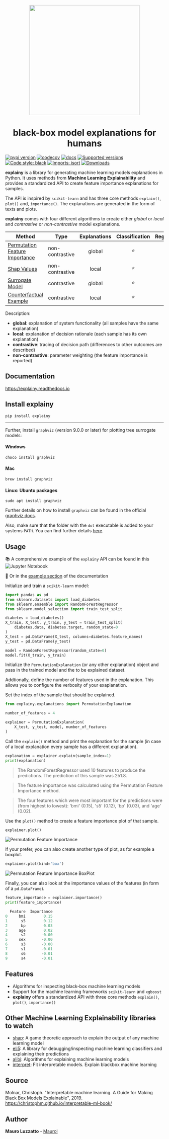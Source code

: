 
<!-- <img src="https://github.com/MauroLuzzatto/explainy/raw/main/docs/_static/logo.png" width="180" height="180" align="right"/> -->
<p align="center">

<img src="https://github.com/MauroLuzzatto/explainy/raw/main/docs/_static/logo.png" height="350"/>

</p>
<!-- # explainy - machine learning model explanations for humans -->
<!-- # explainy - black-box model explanations for humans -->

<h1 align="center">black-box model explanations for humans</h1>

[![pypi version](https://img.shields.io/pypi/v/explainy.svg)](https://pypi.python.org/pypi/explainy)
[![codecov](https://codecov.io/gh/MauroLuzzatto/explainy/branch/main/graph/badge.svg?token=N6EKHMEAQR)](https://codecov.io/gh/MauroLuzzatto/explainy)
[![docs](https://readthedocs.org/projects/explainy/badge/?version=latest)](https://explainy.readthedocs.io/en/latest/?version=latest)
[![Supported versions](https://img.shields.io/pypi/pyversions/explainy.svg)](https://pypi.org/project/explainy)
[![Code style: black](https://img.shields.io/badge/code%20style-black-000000.svg?style=flat-square)](https://github.com/ambv/black)
[![Imports: isort](https://img.shields.io/badge/%20imports-isort-%231674b1?style=flat&labelColor=ef8336)](https://pycqa.github.io/isort/)
[![Downloads](https://pepy.tech/badge/explainy)](https://pepy.tech/project/explainy)


**explainy** is a library for generating machine learning models explanations in Python. It uses methods from **Machine Learning Explainability** and provides a standardized API to create feature importance explanations for samples. 

The API is inspired by `scikit-learn` and has three core methods `explain()`, `plot()` and, `importance()`. The explanations are generated in the form of texts and plots.

**explainy** comes with four different algorithms to create either *global* or *local* and *contrastive* or *non-contrastive* model explanations.


| Method				|Type | Explanations | Classification | Regression | 
| --- 				| --- | :---: | :---: | :---: | 
|[Permutation Feature Importance](https://explainy.readthedocs.io/en/latest/explainy.explanations.html#module-explainy.explanation.permutation_explanation)	| non-contrastive | global |  :star: | :star:|
|[Shap Values](https://explainy.readthedocs.io/en/latest/explainy.explanations.html?highlight=shap#module-explainy.explanations.shap_explanation)		| non-contrastive | local |   	:star: | :star:|
|[Surrogate Model](https://explainy.readthedocs.io/en/latest/explainy.explanations.html#module-explainy.explanation.surrogate_model_explanation)|contrastive | global | :star: | :star: | 
|[Counterfactual Example](https://explainy.readthedocs.io/en/latest/explainy.explanations.html#module-explainy.explanation.counterfactual_explanation)| contrastive | local |:star:| :star:|


Description:
- **global**: explanation of system functionality (all samples have the same explanation)
- **local**: explanation of decision rationale (each sample has its own explanation)
- **contrastive**: tracing of decision path (differences to other outcomes are described)
- **non-contrastive**: parameter weighting (the feature importance is reported)


## Documentation
https://explainy.readthedocs.io


## Install explainy



```
pip install explainy
```

---

Further, install `graphviz` (version 9.0.0 or later) for plotting tree surrogate models:

#### Windows
```
choco install graphviz
```

#### Mac
```
brew install graphviz
```
#### Linux: Ubuntu packages
```
sudo apt install graphviz
```

Further details on how to install `graphviz` can be found in the official [graphviz docs](https://graphviz.org/download/).

Also, make sure that the folder with the `dot` executable is added to your systems `PATH`. You can find further details [here](https://github.com/xflr6/graphviz?tab=readme-ov-file#installation).

## Usage

📚 A comprehensive example of the `explainy` API can be found in this ![Jupyter Notebook](https://github.com/MauroLuzzatto/explainy/blob/main/examples/01-explainy-intro.ipynb) 
 
📖 Or in the [example section](https://explainy.readthedocs.io/en/latest/examples/01-explainy-intro.html) of the documentation


Initialize and train a `scikit-learn` model:
```python
import pandas as pd
from sklearn.datasets import load_diabetes
from sklearn.ensemble import RandomForestRegressor
from sklearn.model_selection import train_test_split

diabetes = load_diabetes()
X_train, X_test, y_train, y_test = train_test_split(
    diabetes.data, diabetes.target, random_state=0
)
X_test = pd.DataFrame(X_test, columns=diabetes.feature_names)
y_test = pd.DataFrame(y_test)

model = RandomForestRegressor(random_state=0)
model.fit(X_train, y_train)
```

Initialize the `PermutationExplanation` (or any other explanation) object and pass in the trained model and the to be explained dataset. 

Addtionally, define the number of features used in the explanation. This allows you to configure the verbosity of your exaplanation.

 Set the index of the sample that should be explained.

```python
from explainy.explanations import PermutationExplanation

number_of_features = 4

explainer = PermutationExplanation(
    X_test, y_test, model, number_of_features
)
```
Call the `explain()` method and print the explanation for the sample (in case of a local explanation every sample has a different explanation).

```python
explanation = explainer.explain(sample_index=1)
print(explanation)
```
> The RandomForestRegressor used 10 features to produce the predictions. The prediction of this sample was 251.8.

> The feature importance was calculated using the Permutation Feature Importance method.

> The four features which were most important for the predictions were (from highest to lowest): 'bmi' (0.15), 's5' (0.12), 'bp' (0.03), and 'age' (0.02).

Use the `plot()` method to create a feature importance plot of that sample.

```python
explainer.plot()
```
![Permutation Feature Importance](https://github.com/MauroLuzzatto/explainy/raw/main/static/permutation_importance.png)

If your prefer, you can also create another type of plot, as for example a boxplot.
```python
explainer.plot(kind='box')
```
![Permutation Feature Importance BoxPlot](https://github.com/MauroLuzzatto/explainy/raw/main/static/permutation_importance_box.png)


Finally, you can also look at the importance values of the features (in form of a `pd.DataFrame`).

```python
feature_importance = explainer.importance()
print(feature_importance)
```

```python
  Feature  Importance
0     bmi        0.15
1      s5        0.12
2      bp        0.03
3     age        0.02
4      s2       -0.00
5     sex       -0.00
6      s3       -0.00
7      s1       -0.01
8      s6       -0.01
9      s4       -0.01
```

<!-- Finally the result can be saved

```python
explainer.save(sample_index)
``` -->

<!-- 
## Model Explanations
-->


## Features
- Algorithms for inspecting black-box machine learning models 
- Support for the machine learning frameworks `scikit-learn` and `xgboost`
- **explainy** offers a standardized API with three core methods `explain()`, `plot()`, `importance()`

## Other Machine Learning Explainability libraries to watch
- [shap](https://github.com/slundberg/shap): A game theoretic approach to explain the output of any machine learning model
- [eli5](https://github.com/TeamHG-Memex/eli5): A library for debugging/inspecting machine learning classifiers and explaining their predictions 
- [alibi](https://github.com/SeldonIO/alibi): Algorithms for explaining machine learning models 
- [interpret](https://github.com/interpretml/interpret): Fit interpretable models. Explain blackbox machine learning


## Source

Molnar, Christoph. "Interpretable machine learning. A Guide for Making Black Box Models Explainable", 2019. https://christophm.github.io/interpretable-ml-book/

## Author
**Mauro Luzzatto** - [Maurol](https://github.com/MauroLuzzatto)


